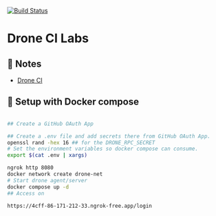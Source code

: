 [![Build Status](https://4cff-86-171-212-33.ngrok-free.app/api/badges/moabukar/drone-ci-lab/status.svg?ref=refs/heads/main)](https://4cff-86-171-212-33.ngrok-free.app/moabukar/drone-ci-lab)

# Drone CI Labs

## 📝 Notes

- [Drone CI](https://docs.drone.io/server/overview/)


## 🚀 Setup with Docker compose

```bash

## Create a GitHub OAuth App

## Create a .env file and add secrets there from GitHub OAuth App.
openssl rand -hex 16 ## for the DRONE_RPC_SECRET
# Set the environment variables so docker compose can consume.
export $(cat .env | xargs)

ngrok http 8080
docker network create drone-net
# Start drone agent/server
docker compose up -d
## Access on

https://4cff-86-171-212-33.ngrok-free.app/login
```

